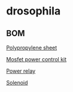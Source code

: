# drosophila

## BOM

[Polypropylene sheet](http://www.usplastic.com/catalog/item.aspx?itemid=31849&catid=711)

[Mosfet power control kit](https://www.sparkfun.com/products/12959)

[Power relay](https://www.sparkfun.com/products/13815)

[Solenoid](https://www.amazon.com/4inch-Normally-Closed-Electric-Solenoid/dp/B00SHUDM9G/ref=sr_1_6?s=industrial&ie=UTF8&qid=1485127278&sr=1-6&keywords=solenoid+valve)

